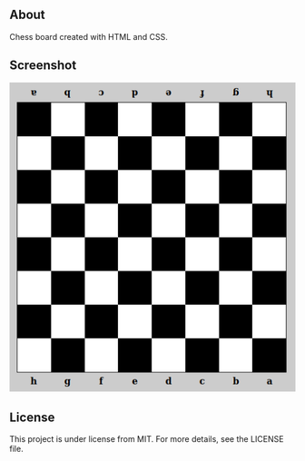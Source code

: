 ## About
Chess board created with HTML and CSS.

## Screenshot
![](chessboard/chessboard.png)

## License
This project is under license from MIT. For more details, see the LICENSE file.
